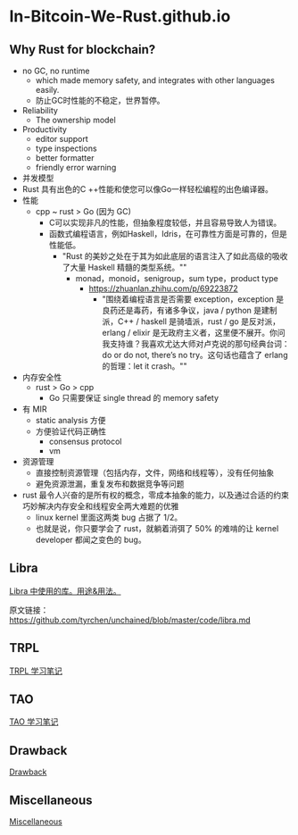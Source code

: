 # In-Bitcoin-We-Rust.github.io

<!-- 
+ https://github.com/Fullstop000/wickdb/pull/11
+ https://github.com/Fullstop000/wickdb/issues/4
+ https://github.com/Fullstop000/wickdb/issues/3
 -->

## Why Rust for blockchain?

+ no GC, no runtime
    * which made memory safety, and integrates with other languages easily.
    * 防止GC时性能的不稳定，世界暂停。
+ Reliability
    * The ownership model
+ Productivity
    * editor support
    * type inspections
    * better formatter
    * friendly error warning
+ 并发模型
+ Rust 具有出色的C ++性能和使您可以像Go一样轻松编程的出色编译器。
+ 性能
    * cpp ~ rust > Go (因为 GC)
        - C可以​​实现非凡的性能，但抽象程度较低，并且容易导致人为错误。
        - 函数式编程语言，例如Haskell，Idris，在可靠性方面是可靠的，但是性能低。
            + "Rust 的美妙之处在于其为如此底层的语言注入了如此高级的吸收了大量 Haskell 精髓的类型系统。""
                * monad，monoid，senigroup，sum type，product type
                    - https://zhuanlan.zhihu.com/p/69223872
                        + "围绕着编程语言是否需要 exception，exception 是良药还是毒药，有诸多争议，java / python 是建制派，C++ / haskell 是骑墙派，rust / go 是反对派，erlang / elixir 是无政府主义者，这里便不展开。你问我支持谁？我喜欢尤达大师对卢克说的那句经典台词：do or do not, there’s no try。这句话也蕴含了 erlang 的哲理：let it crash。""
+ 内存安全性
    * rust > Go > cpp
        - Go 只需要保证 single thread 的 memory safety
+ 有 MIR
    * static analysis 方便
    * 方便验证代码正确性
        - consensus protocol
        - vm
+ 资源管理
    * 直接控制资源管理（包括内存，文件，网络和线程等），没有任何抽象
    * 避免资源泄漏，重复发布和数据竞争等问题
+ rust 最令人兴奋的是所有权的概念，零成本抽象的能力，以及通过合适的约束巧妙解决内存安全和线程安全两大难题的优雅
    * linux kernel 里面这两类 bug 占据了 1/2。
    * 也就是说，你只要学会了 rust，就躺着消弭了 50% 的难啃的让 kernel developer 都闻之变色的 bug。

## Libra
[Libra 中使用的库。用途&用法。](libra/libra.md)

原文链接： https://github.com/tyrchen/unchained/blob/master/code/libra.md


## TRPL

[TRPL 学习笔记](TRPL/README.md)

## TAO

[TAO 学习笔记](TAO/README.md)

## Drawback

[Drawback](drawback.md)

## Miscellaneous

[Miscellaneous](misc.md)

